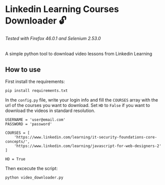 # Linkedin Learning Courses Downloader 🔓
###### Tested with Firefox 46.0.1 and Selenium 2.53.0

A simple python tool to download video lessons from Linkedin Learning

## How to use
First install the requirements:
```
pip install requirements.txt
```
In the `config.py` file, write your login info and fill the `COURSES` array with the url of the courses you want to download. Set `HD` to `False` if you want to download the videos in standard resolution.
```
USERNAME = 'user@email.com'
PASSWORD = 'password'

COURSES = [
    'https://www.linkedin.com/learning/it-security-foundations-core-concepts/',
    'https://www.linkedin.com/learning/javascript-for-web-designers-2'
]

HD = True
```
Then excecute the script:
```
python video_downloader.py
```